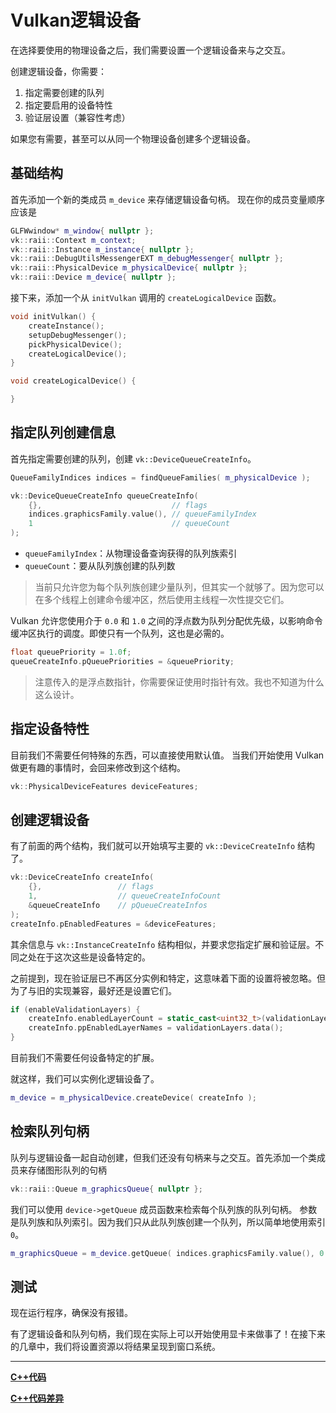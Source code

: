 # Vulkan逻辑设备
在选择要使用的物理设备之后，我们需要设置一个逻辑设备来与之交互。

创建逻辑设备，你需要：

1. 指定需要创建的队列
2. 指定要启用的设备特性
3. 验证层设置（兼容性考虑）

如果您有需要，甚至可以从同一个物理设备创建多个逻辑设备。

## 基础结构
首先添加一个新的类成员 `m_device` 来存储逻辑设备句柄。
现在你的成员变量顺序应该是

```cpp
GLFWwindow* m_window{ nullptr };
vk::raii::Context m_context;
vk::raii::Instance m_instance{ nullptr };
vk::raii::DebugUtilsMessengerEXT m_debugMessenger{ nullptr };
vk::raii::PhysicalDevice m_physicalDevice{ nullptr };
vk::raii::Device m_device{ nullptr };
```

接下来，添加一个从 `initVulkan` 调用的 `createLogicalDevice` 函数。

```cpp
void initVulkan() {
    createInstance();
    setupDebugMessenger();
    pickPhysicalDevice();
    createLogicalDevice();
}

void createLogicalDevice() {

}
```

## 指定队列创建信息

首先指定需要创建的队列，创建 `vk::DeviceQueueCreateInfo`。

```cpp
QueueFamilyIndices indices = findQueueFamilies( m_physicalDevice );

vk::DeviceQueueCreateInfo queueCreateInfo(
    {},                             // flags
    indices.graphicsFamily.value(), // queueFamilyIndex
    1                               // queueCount
);
```

- `queueFamilyIndex`：从物理设备查询获得的队列族索引
- `queueCount`：要从队列族创建的队列数

> 当前只允许您为每个队列族创建少量队列，但其实一个就够了。因为您可以在多个线程上创建命令缓冲区，然后使用主线程一次性提交它们。


Vulkan 允许您使用介于 `0.0` 和 `1.0` 之间的浮点数为队列分配优先级，以影响命令缓冲区执行的调度。即使只有一个队列，这也是必需的。 

```cpp
float queuePriority = 1.0f;
queueCreateInfo.pQueuePriorities = &queuePriority;
```

> 注意传入的是浮点数指针，你需要保证使用时指针有效。我也不知道为什么这么设计。

## 指定设备特性

目前我们不需要任何特殊的东西，可以直接使用默认值。 当我们开始使用 Vulkan 做更有趣的事情时，会回来修改到这个结构。

```c++
vk::PhysicalDeviceFeatures deviceFeatures;
```

## 创建逻辑设备

有了前面的两个结构，我们就可以开始填写主要的 `vk::DeviceCreateInfo` 结构了。

```cpp
vk::DeviceCreateInfo createInfo(
    {},                 // flags
    1,                  // queueCreateInfoCount
    &queueCreateInfo    // pQueueCreateInfos
);
createInfo.pEnabledFeatures = &deviceFeatures;
```

其余信息与 `vk::InstanceCreateInfo` 结构相似，并要求您指定扩展和验证层。不同之处在于这次这些是设备特定的。

之前提到，现在验证层已不再区分实例和特定，这意味着下面的设置将被忽略。但为了与旧的实现兼容，最好还是设置它们。

```cpp
if (enableValidationLayers) {
    createInfo.enabledLayerCount = static_cast<uint32_t>(validationLayers.size());
    createInfo.ppEnabledLayerNames = validationLayers.data();
}
```

目前我们不需要任何设备特定的扩展。

就这样，我们可以实例化逻辑设备了。
```c++
m_device = m_physicalDevice.createDevice( createInfo );
```

## 检索队列句柄

队列与逻辑设备一起自动创建，但我们还没有句柄来与之交互。首先添加一个类成员来存储图形队列的句柄
```c++
vk::raii::Queue m_graphicsQueue{ nullptr };
```

我们可以使用 `device->getQueue` 成员函数来检索每个队列族的队列句柄。
参数是队列族和队列索引。因为我们只从此队列族创建一个队列，所以简单地使用索引 `0`。
```c++
m_graphicsQueue = m_device.getQueue( indices.graphicsFamily.value(), 0 );
```

## 测试

现在运行程序，确保没有报错。

有了逻辑设备和队列句柄，我们现在实际上可以开始使用显卡来做事了！在接下来的几章中，我们将设置资源以将结果呈现到窗口系统。

---

**[C++代码](../codes/0104_device/main.cpp)**

**[C++代码差异](../codes/0104_device/main.diff)**
